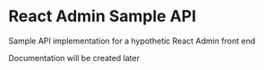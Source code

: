 # React Admin Sample API
Sample API implementation for a hypothetic React Admin front end

Documentation will be created later
